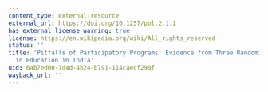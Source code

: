 ```yaml
---
content_type: external-resource
external_url: https://doi.org/10.1257/pol.2.1.1
has_external_license_warning: true
license: https://en.wikipedia.org/wiki/All_rights_reserved
status: ''
title: 'Pitfalls of Participatory Programs: Evidence from Three Randomized Experiments
  in Education in India'
uid: 6ab7ed00-7d4d-4b24-b791-114caecf290f
wayback_url: ''
---
```

